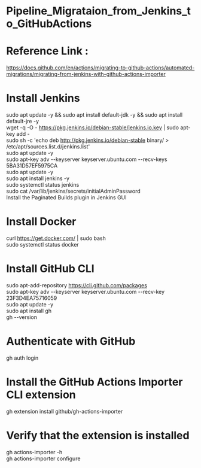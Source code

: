 # Pipeline_Migrataion_from_Jenkins_to_GitHubActions <br>
# Reference Link :
https://docs.github.com/en/actions/migrating-to-github-actions/automated-migrations/migrating-from-jenkins-with-github-actions-importer

# Install Jenkins <br>
sudo apt update -y && sudo apt install default-jdk -y && sudo apt install default-jre -y <br>
wget -q -O - https://pkg.jenkins.io/debian-stable/jenkins.io.key | sudo apt-key add - <br>
sudo sh -c 'echo deb http://pkg.jenkins.io/debian-stable binary/ > /etc/apt/sources.list.d/jenkins.list' <br>
sudo apt update -y <br>
sudo apt-key adv --keyserver keyserver.ubuntu.com --recv-keys 5BA31D57EF5975CA <br>
sudo apt update -y <br>
sudo apt install jenkins -y <br>
sudo systemctl status jenkins <br>
sudo cat /var/lib/jenkins/secrets/initialAdminPassword <br>
Install the Paginated Builds plugin in Jenkins GUI <br>

# Install Docker <br>
curl https://get.docker.com/ | sudo bash <br>
sudo systemctl status docker <br>

# Install GitHub CLI <br>
sudo apt-add-repository https://cli.github.com/packages <br>
sudo apt-key adv --keyserver keyserver.ubuntu.com --recv-key 23F3D4EA75716059 <br>
sudo apt update -y <br>
sudo apt install gh <br>
gh --version <br>

# Authenticate with GitHub <br>
gh auth login <br>

# Install the GitHub Actions Importer CLI extension <br>
gh extension install github/gh-actions-importer <br>

# Verify that the extension is installed <br>
gh actions-importer -h <br>
gh actions-importer configure <br>


